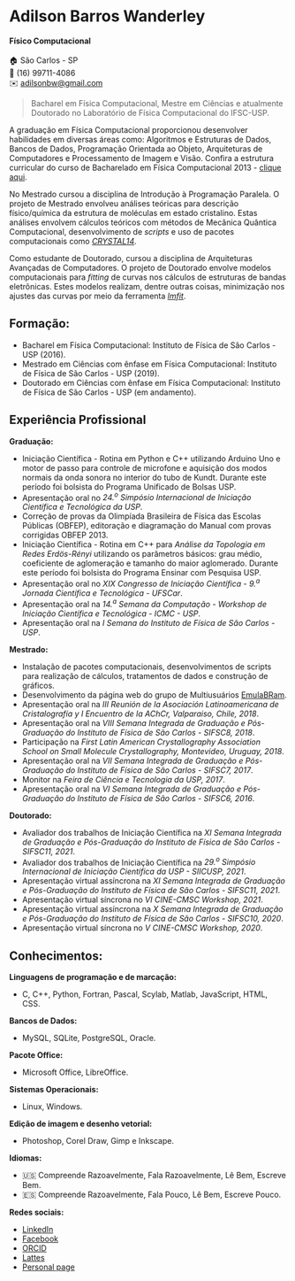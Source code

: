 # Adilson Barros Wanderley  
**Físico Computacional**<br><br>
:house: São Carlos - SP  
:iphone: (16) 99711-4086  
:envelope: adilsonbw@gmail.com  

> Bacharel em Física Computacional, Mestre em Ciências e atualmente Doutorado no Laboratório de Física Computacional do IFSC-USP.<br>

A graduação em Física Computacional proporcionou desenvolver habilidades em diversas áreas como: Algoritmos e Estruturas de Dados, Bancos de Dados, Programação Orientada ao Objeto, Arquiteturas de Computadores e Processamento de Imagem e Visão. Confira a estrutura curricular do curso de Bacharelado em Física Computacional 2013 - [clique aqui](bacharel_fiscomp.md).<br>

No Mestrado cursou a disciplina de Introdução à Programação Paralela. O projeto de Mestrado envolveu análises teóricas para descrição físico/química da estrutura de moléculas em estado cristalino. Estas análises envolvem cálculos teóricos com métodos de Mecânica Quântica Computacional, desenvolvimento de *scripts* e uso de pacotes computacionais como [*CRYSTAL14*](https://www.crystal.unito.it/index.php).<br>

Como estudante de Doutorado, cursou a disciplina de Arquiteturas Avançadas de Computadores. O projeto de Doutorado envolve modelos computacionais para *fitting* de curvas nos cálculos de estruturas de bandas eletrônicas. Estes modelos realizam, dentre outras coisas, minimização nos ajustes das curvas por meio da ferramenta [*lmfit*](https://lmfit.github.io/lmfit-py/).

## Formação:
- Bacharel em Física Computacional: Instituto de Física de São Carlos - USP (2016).
- Mestrado em Ciências com ênfase em Física Computacional: Instituto de Física de São Carlos - USP (2019).
- Doutorado em Ciências com ênfase em Física Computacional: Instituto de Física de São Carlos - USP (em andamento).

## Experiência Profissional

**Graduação:**
- Iniciação Científica - Rotina em Python e C++ utilizando Arduino Uno e motor de passo para controle de microfone e aquisição dos modos normais da onda sonora no interior do tubo de Kundt. Durante este período foi bolsista do Programa Unificado de Bolsas USP.
- Apresentação oral no *24.<sup>o</sup> Simpósio Internacional de Iniciação Científica e Tecnológica da USP*.
- Correção de provas da Olimpíada Brasileira de Física das Escolas Públicas (OBFEP), editoração e diagramação do Manual com provas corrigidas OBFEP 2013.
- Iniciação Científica - Rotina em C++ para *Análise da Topologia em Redes Erdös-Rényi* utilizando os parâmetros básicos: grau médio, coeficiente de aglomeração e tamanho do maior aglomerado. Durante este período foi bolsista do Programa Ensinar com Pesquisa USP.
- Apresentação oral no *XIX Congresso de Iniciação Científica - 9.<sup>a</sup> Jornada Científica e Tecnológica - UFSCar*.
- Apresentação oral na *14.<sup>a</sup> Semana da Computação - Workshop de Iniciação Científica e Tecnológica - ICMC - USP*.
- Apresentação oral na *I Semana do Instituto de Física de São Carlos - USP*.

**Mestrado:**
- Instalação de pacotes computacionais, desenvolvimentos de scripts para realização de cálculos, tratamentos de dados e construção de gráficos.
- Desenvolvimento da página web do grupo de Multiusuários [EmulaBRam](https://www.ifsc.usp.br/~emulabram/).
- Apresentação oral na *III Reunión de la Asociación Latinoamericana de Cristalografía y I Encuentro de la AChCr, Valparaiso, Chile, 2018*.
- Apresentação oral na *VIII Semana Integrada de Graduação e Pós-Graduação do Instituto de Física de São Carlos - SIFSC8, 2018*.
- Participação na *First Latin American Crystallography Association School on Small Molecule Crystallography, Montevideo, Uruguay, 2018*.
- Apresentação oral na *VII Semana Integrada de Graduação e Pós-Graduação do Instituto de Física de São Carlos - SIFSC7, 2017*.
- Monitor na *Feira de Ciência e Tecnologia da USP, 2017*.
- Apresentação oral na *VI Semana Integrada de Graduação e Pós-Graduação do Instituto de Física de São Carlos - SIFSC6, 2016*.

**Doutorado:**
- Avaliador dos trabalhos de Iniciação Científica na *XI Semana Integrada de Graduação e Pós-Graduação do Instituto de Física de São Carlos - SIFSC11, 2021*.
- Avaliador dos trabalhos de Iniciação Científica na *29.<sup>o</sup> Simpósio Internacional de Iniciação Científica da USP - SIICUSP, 2021*.
- Apresentação virtual assíncrona na *XI Semana Integrada de Graduação e Pós-Graduação do Instituto de Física de São Carlos - SIFSC11, 2021*.
- Apresentação virtual síncrona no *VI CINE-CMSC Workshop, 2021*.
- Apresentação virtual assíncrona na *X Semana Integrada de Graduação e Pós-Graduação do Instituto de Física de São Carlos - SIFSC10, 2020*.
- Apresentação virtual síncrona no *V CINE-CMSC Workshop, 2020*.

## Conhecimentos:

**Linguagens de programação e de marcação:**
- C, C++, Python, Fortran, Pascal, Scylab, Matlab, JavaScript, HTML, CSS.

**Bancos de Dados:**
- MySQL, SQLite, PostgreSQL, Oracle.

**Pacote Office:**
- Microsoft Office, LibreOffice.

**Sistemas Operacionais:**
- Linux, Windows.

**Edição de imagem e desenho vetorial:**
- Photoshop, Corel Draw, Gimp e Inkscape.

**Idiomas:**
- :us: Compreende Razoavelmente, Fala Razoavelmente, Lê Bem, Escreve Bem.
- :es: Compreende Razoavelmente, Fala Pouco, Lê Bem, Escreve Pouco.

**Redes sociais:**
- [LinkedIn](https://www.linkedin.com/in/adilsonbw)
- [Facebook](https://www.facebook.com/adilson.barroswanderley/)
- [ORCID](https://orcid.org/0000-0003-0663-2538)
- [Lattes](http://lattes.cnpq.br/6658994152325544)
- [Personal page](https://github.com/adilsonbw/adilsonbw.github.io)
